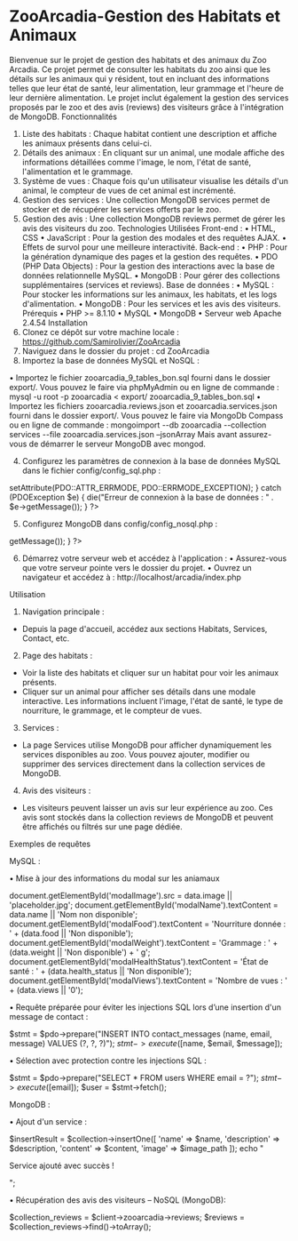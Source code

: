 # ZooArcadia-Gestion des Habitats et Animaux

Bienvenue sur le projet de gestion des habitats et des animaux du Zoo Arcadia. Ce projet permet de consulter les habitats du zoo ainsi que les détails sur les animaux qui y résident, tout en incluant des informations telles que leur état de santé, leur alimentation, leur grammage et l'heure de leur dernière alimentation. Le projet inclut également la gestion des services proposés par le zoo et des avis (reviews) des visiteurs grâce à l'intégration de MongoDB.
Fonctionnalités
1.	Liste des habitats : Chaque habitat contient une description et affiche les animaux présents dans celui-ci.
2.	Détails des animaux : En cliquant sur un animal, une modale affiche des informations détaillées comme l'image, le nom, l'état de santé, l'alimentation et le grammage.
3.	Système de vues : Chaque fois qu'un utilisateur visualise les détails d'un animal, le compteur de vues de cet animal est incrémenté.
4.	Gestion des services : Une collection MongoDB services permet de stocker et de récupérer les services offerts par le zoo.
5.	Gestion des avis : Une collection MongoDB reviews permet de gérer les avis des visiteurs du zoo.
Technologies Utilisées
Front-end :
•	HTML, CSS
•	JavaScript : Pour la gestion des modales et des requêtes AJAX.
•	Effets de survol pour une meilleure interactivité.
Back-end :
•	PHP : Pour la génération dynamique des pages et la gestion des requêtes.
•	PDO (PHP Data Objects) : Pour la gestion des interactions avec la base de données relationnelle MySQL.
•	MongoDB : Pour gérer des collections supplémentaires (services et reviews).
Base de données :
•	MySQL : Pour stocker les informations sur les animaux, les habitats, et les logs d'alimentation.
•	MongoDB : Pour les services et les avis des visiteurs.
Prérequis
•	PHP >= 8.1.10
•	MySQL
•	MongoDB
•	Serveur web Apache 2.4.54
Installation
1.	Clonez ce dépôt sur votre machine locale :
https://github.com/Samirolivier/ZooArcadia
2.	Naviguez dans le dossier du projet :
cd ZooArcadia
3.	Importez la base de données MySQL et NoSQL :

•	Importez le fichier zooarcadia_9_tables_bon.sql fourni dans le dossier export/. Vous pouvez le faire via phpMyAdmin ou en ligne de commande :
mysql -u root -p zooarcadia < export/ zooarcadia_9_tables_bon.sql
•	Importez les fichiers zooarcadia.reviews.json et zooarcadia.services.json fourni dans le dossier export/. Vous pouvez le faire via MongoDb Compass ou en ligne de commande :
mongoimport --db zooarcadia --collection services --file zooarcadia.services.json –jsonArray
Mais avant assurez-vous de démarrer le serveur MongoDB avec mongod.

4.	Configurez les paramètres de connexion à la base de données MySQL dans le fichier config/config_sql.php :

<?php
$host = 'localhost';
$dbname = 'zooarcadia';
$username = 'root';
$password = '';
try {
$pdo = new PDO("mysql:host=$host;dbname=$dbname", $username, $password);
$pdo->setAttribute(PDO::ATTR_ERRMODE, PDO::ERRMODE_EXCEPTION);
} catch (PDOException $e) {
die("Erreur de connexion à la base de données : " . $e->getMessage());
}
?>

5.	Configurez MongoDB dans config/config_nosql.php :

<?php
require __DIR__ . '/../vendor/autoload.php'; // Charger la bibliothèque MongoDB via Composer
try {
$client = new MongoDB\Client("mongodb://localhost:27017");
$mongoDB = $client;
} catch (Exception $e) {
die("Erreur de connexion à MongoDB : " . $e->getMessage());
}
?>

6.	Démarrez votre serveur web et accédez à l'application :
•	Assurez-vous que votre serveur pointe vers le dossier du projet.
•	Ouvrez un navigateur et accédez à :
http://localhost/arcadia/index.php

Utilisation
1.	Navigation principale :
- Depuis la page d'accueil, accédez aux sections Habitats, Services, Contact, etc.
2.	Page des habitats :
- Voir la liste des habitats et cliquer sur un habitat pour voir les animaux présents.
- Cliquer sur un animal pour afficher ses détails dans une modale interactive. Les informations incluent l'image, l'état de santé, le type de nourriture, le grammage, et le compteur de vues.
3.	Services :
- La page Services utilise MongoDB pour afficher dynamiquement les services disponibles au zoo. Vous pouvez ajouter, modifier ou supprimer des services directement dans la collection services de MongoDB.
4.	Avis des visiteurs :
- Les visiteurs peuvent laisser un avis sur leur expérience au zoo. Ces avis sont stockés dans la collection reviews de MongoDB et peuvent être affichés ou filtrés sur une page dédiée.
  
Exemples de requêtes

MySQL :

•	Mise à jour des informations du modal sur les aniamaux

document.getElementById('modalImage').src = data.image || 'placeholder.jpg';
document.getElementById('modalName').textContent = data.name || 'Nom non disponible';
document.getElementById('modalFood').textContent = 'Nourriture donnée : ' + (data.food || 'Non disponible');
document.getElementById('modalWeight').textContent = 'Grammage : ' + (data.weight || 'Non disponible') + ' g';
document.getElementById('modalHealthStatus').textContent = 'État de santé : ' + (data.health_status || 'Non disponible');
document.getElementById('modalViews').textContent = 'Nombre de vues : ' + (data.views || '0');

•	Requête préparée pour éviter les injections SQL lors d’une insertion d'un message de contact :

$stmt = $pdo->prepare("INSERT INTO contact_messages (name, email, message) VALUES (?, ?, ?)");
$stmt->execute([$name, $email, $message]);

•	Sélection avec protection contre les injections SQL :

$stmt = $pdo->prepare("SELECT * FROM users WHERE email = ?");
$stmt->execute([$email]);
$user = $stmt->fetch();


MongoDB :

•	Ajout d'un service :

$insertResult = $collection->insertOne([
'name' => $name,
'description' => $description,
'content' => $content,
'image' => $image_path
]);
echo "<p>Service ajouté avec succès !</p>";

•	Récupération des avis des visiteurs – NoSQL (MongoDB):

$collection_reviews = $client->zooarcadia->reviews;
$reviews = $collection_reviews->find()->toArray();
